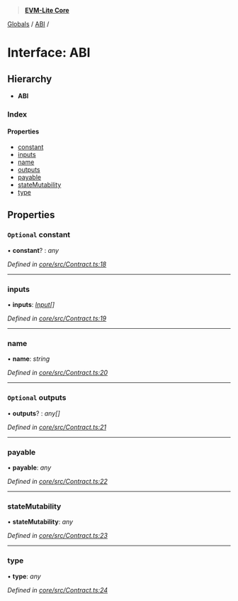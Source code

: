 > **[EVM-Lite Core](../README.md)**

[Globals](../globals.md) / [ABI](abi.md) /

# Interface: ABI

## Hierarchy

* **ABI**

### Index

#### Properties

* [constant](abi.md#optional-constant)
* [inputs](abi.md#inputs)
* [name](abi.md#name)
* [outputs](abi.md#optional-outputs)
* [payable](abi.md#payable)
* [stateMutability](abi.md#statemutability)
* [type](abi.md#type)

## Properties

### `Optional` constant

• **constant**? : *any*

*Defined in [core/src/Contract.ts:18](https://github.com/mosaicnetworks/evm-lite-js/blob/578e9b5/packages/core/src/Contract.ts#L18)*

___

###  inputs

• **inputs**: *[Input](input.md)[]*

*Defined in [core/src/Contract.ts:19](https://github.com/mosaicnetworks/evm-lite-js/blob/578e9b5/packages/core/src/Contract.ts#L19)*

___

###  name

• **name**: *string*

*Defined in [core/src/Contract.ts:20](https://github.com/mosaicnetworks/evm-lite-js/blob/578e9b5/packages/core/src/Contract.ts#L20)*

___

### `Optional` outputs

• **outputs**? : *any[]*

*Defined in [core/src/Contract.ts:21](https://github.com/mosaicnetworks/evm-lite-js/blob/578e9b5/packages/core/src/Contract.ts#L21)*

___

###  payable

• **payable**: *any*

*Defined in [core/src/Contract.ts:22](https://github.com/mosaicnetworks/evm-lite-js/blob/578e9b5/packages/core/src/Contract.ts#L22)*

___

###  stateMutability

• **stateMutability**: *any*

*Defined in [core/src/Contract.ts:23](https://github.com/mosaicnetworks/evm-lite-js/blob/578e9b5/packages/core/src/Contract.ts#L23)*

___

###  type

• **type**: *any*

*Defined in [core/src/Contract.ts:24](https://github.com/mosaicnetworks/evm-lite-js/blob/578e9b5/packages/core/src/Contract.ts#L24)*